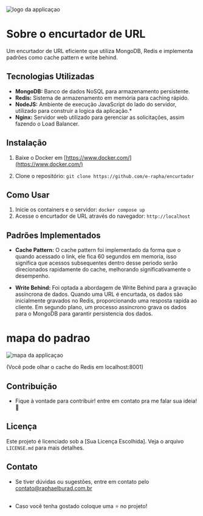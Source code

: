 ![logo da applicaçao](https://i.imgur.com/awfflBS.png)
# Sobre o encurtador de URL

Um encurtador de URL eficiente que utiliza MongoDB, Redis e implementa padrões como cache pattern e write behind.

## Tecnologias Utilizadas
- **MongoDB:** Banco de dados NoSQL para armazenamento persistente.
- **Redis:** Sistema de armazenamento em memória para caching rápido.
- **NodeJS:** Ambiente de execução JavaScript do lado do servidor, utilizado para construir a logica da aplicação.* 
- **Nginx:** Servidor web utilizado para gerenciar as solicitações, assim fazendo o Load Balancer.

## Instalação

1.   Baixe o Docker em [https://www.docker.com/](https://www.docker.com/)





2. Clone o repositório: `git clone https://github.com/e-rapha/encurtador`






## Como Usar

1. Inicie os containers e o servidor: `docker compose up`
2. Acesse o encurtador de URL através do navegador: `http://localhost`

## Padrões Implementados
- **Cache Pattern:** O cache pattern foi implementado da forma que o quando acessado o link, ele fica 60 segundos em memoria, isso significa que acessos subsequentes dentro desse periodo serão direcionados rapidamente do cache, melhorando significativamente o desempenho.


- **Write Behind:** Foi optada a abordagem de Write Behind para a gravação assíncrona de dados. Quando uma URL é encurtada, os dados são inicialmente gravados no Redis, proporcionando uma resposta rapida ao cliente. Em segundo plano, um processo assincrono grava os dados para o MongoDB para garantir persistencia dos dados.

# mapa do padrao
![mapa da applicaçao](https://i.imgur.com/jNvwwxI.png)

(Você pode olhar o cache do Redis em localhost:8001)


## Contribuição
- Fique à vontade para contribuir! entre em contato pra me falar sua ideia!👀

## Licença
Este projeto é licenciado sob a [Sua Licença Escolhida]. Veja o arquivo `LICENSE.md` para mais detalhes.

## Contato

- Se tiver dúvidas ou sugestões, entre em contato pelo contato@raphaelburad.com.br


##

- Caso você tenha gostado coloque uma ⭐  no projeto!

